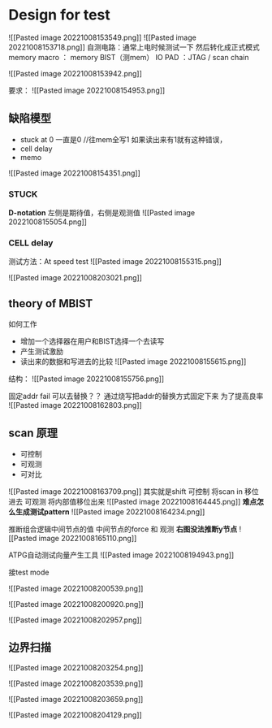 # Design for test

![[Pasted image 20221008153549.png]]
![[Pasted image 20221008153718.png]]
自测电路：通常上电时候测试一下 然后转化成正式模式
memory macro ： memory BIST（测mem）
IO PAD ：JTAG / scan chain

![[Pasted image 20221008153942.png]]

要求：
![[Pasted image 20221008154953.png]]

## 缺陷模型

- stuck at 0 一直是0 
	//往mem全写1 如果读出来有1就有这种错误，
- cell delay 
- memo

![[Pasted image 20221008154351.png]]
### STUCK
**D-notation**
左侧是期待值，右侧是观测值
![[Pasted image 20221008155054.png]]

### CELL delay 

测试方法：At speed test 
![[Pasted image 20221008155315.png]]


![[Pasted image 20221008203021.png]]





##  theory of MBIST
如何工作
- 增加一个选择器在用户和BIST选择一个去读写
- 产生测试激励
- 读出来的数据和写进去的比较
![[Pasted image 20221008155615.png]]

结构：
![[Pasted image 20221008155756.png]]



固定addr fail 可以去替换？？
通过烧写把addr的替换方式固定下来
为了提高良率
![[Pasted image 20221008162803.png]]


## scan 原理
- 可控制
- 可观测
- 可对比

 
![[Pasted image 20221008163709.png]]
其实就是shift
可控制 将scan in 移位进去
可观测 将内部值移位出来
![[Pasted image 20221008164445.png]]
**难点怎么生成测试pattern**
![[Pasted image 20221008164234.png]]


推断组合逻辑中间节点的值
中间节点的force 和 观测
**右图没法推断y节点**
![[Pasted image 20221008165110.png]]


ATPG自动测试向量产生工具
![[Pasted image 20221008194943.png]]



接test mode

![[Pasted image 20221008200539.png]]

![[Pasted image 20221008200920.png]]



![[Pasted image 20221008202957.png]]

## 边界扫描

![[Pasted image 20221008203254.png]]


![[Pasted image 20221008203539.png]]

![[Pasted image 20221008203659.png]]


![[Pasted image 20221008204129.png]]




